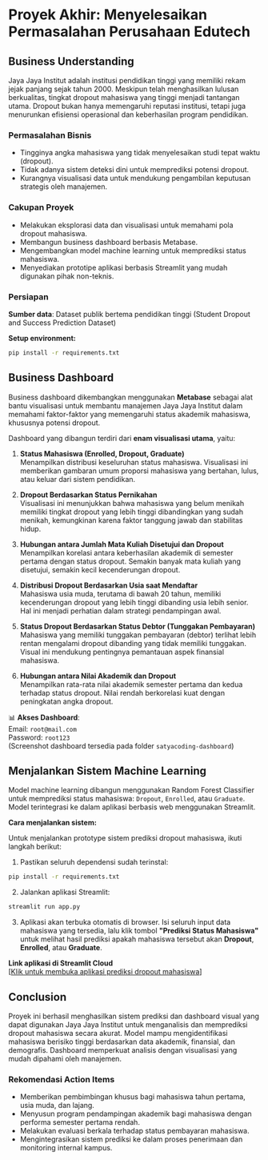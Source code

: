 # Proyek Akhir: Menyelesaikan Permasalahan Perusahaan Edutech

## Business Understanding

Jaya Jaya Institut adalah institusi pendidikan tinggi yang memiliki rekam jejak panjang sejak tahun 2000. Meskipun telah menghasilkan lulusan berkualitas, tingkat dropout mahasiswa yang tinggi menjadi tantangan utama. Dropout bukan hanya memengaruhi reputasi institusi, tetapi juga menurunkan efisiensi operasional dan keberhasilan program pendidikan.

### Permasalahan Bisnis

- Tingginya angka mahasiswa yang tidak menyelesaikan studi tepat waktu (dropout).
- Tidak adanya sistem deteksi dini untuk memprediksi potensi dropout.
- Kurangnya visualisasi data untuk mendukung pengambilan keputusan strategis oleh manajemen.

### Cakupan Proyek

- Melakukan eksplorasi data dan visualisasi untuk memahami pola dropout mahasiswa.
- Membangun business dashboard berbasis Metabase.
- Mengembangkan model machine learning untuk memprediksi status mahasiswa.
- Menyediakan prototipe aplikasi berbasis Streamlit yang mudah digunakan pihak non-teknis.

### Persiapan

**Sumber data**: Dataset publik bertema pendidikan tinggi (Student Dropout and Success Prediction Dataset)

**Setup environment:**

```bash
pip install -r requirements.txt
```

## Business Dashboard

Business dashboard dikembangkan menggunakan **Metabase** sebagai alat bantu visualisasi untuk membantu manajemen Jaya Jaya Institut dalam memahami faktor-faktor yang memengaruhi status akademik mahasiswa, khususnya potensi dropout.

Dashboard yang dibangun terdiri dari **enam visualisasi utama**, yaitu:

1. **Status Mahasiswa (Enrolled, Dropout, Graduate)**  
   Menampilkan distribusi keseluruhan status mahasiswa. Visualisasi ini memberikan gambaran umum proporsi mahasiswa yang bertahan, lulus, atau keluar dari sistem pendidikan.

2. **Dropout Berdasarkan Status Pernikahan**  
   Visualisasi ini menunjukkan bahwa mahasiswa yang belum menikah memiliki tingkat dropout yang lebih tinggi dibandingkan yang sudah menikah, kemungkinan karena faktor tanggung jawab dan stabilitas hidup.

3. **Hubungan antara Jumlah Mata Kuliah Disetujui dan Dropout**  
   Menampilkan korelasi antara keberhasilan akademik di semester pertama dengan status dropout. Semakin banyak mata kuliah yang disetujui, semakin kecil kecenderungan dropout.

4. **Distribusi Dropout Berdasarkan Usia saat Mendaftar**  
   Mahasiswa usia muda, terutama di bawah 20 tahun, memiliki kecenderungan dropout yang lebih tinggi dibanding usia lebih senior. Hal ini menjadi perhatian dalam strategi pendampingan awal.

5. **Status Dropout Berdasarkan Status Debtor (Tunggakan Pembayaran)**  
   Mahasiswa yang memiliki tunggakan pembayaran (debtor) terlihat lebih rentan mengalami dropout dibanding yang tidak memiliki tunggakan. Visual ini mendukung pentingnya pemantauan aspek finansial mahasiswa.

6. **Hubungan antara Nilai Akademik dan Dropout**  
   Menampilkan rata-rata nilai akademik semester pertama dan kedua terhadap status dropout. Nilai rendah berkorelasi kuat dengan peningkatan angka dropout.

📊 **Akses Dashboard**:  
Email: `root@mail.com`  
Password: `root123`  
(Screenshot dashboard tersedia pada folder `satyacoding-dashboard`)

## Menjalankan Sistem Machine Learning

Model machine learning dibangun menggunakan Random Forest Classifier untuk memprediksi status mahasiswa: `Dropout`, `Enrolled`, atau `Graduate`. Model terintegrasi ke dalam aplikasi berbasis web menggunakan Streamlit.

**Cara menjalankan sistem:**

Untuk menjalankan prototype sistem prediksi dropout mahasiswa, ikuti langkah berikut:

1. Pastikan seluruh dependensi sudah terinstal:

```bash
pip install -r requirements.txt
```

2. Jalankan aplikasi Streamlit:

```bash
streamlit run app.py
```

3. Aplikasi akan terbuka otomatis di browser. Isi seluruh input data mahasiswa yang tersedia, lalu klik tombol **"Prediksi Status Mahasiswa"** untuk melihat hasil prediksi apakah mahasiswa tersebut akan **Dropout**, **Enrolled**, atau **Graduate**.

**Link aplikasi di Streamlit Cloud**  
[[Klik untuk membuka aplikasi prediksi dropout mahasiswa](https://dropout-predictor.streamlit.app)]

## Conclusion

Proyek ini berhasil menghasilkan sistem prediksi dan dashboard visual yang dapat digunakan Jaya Jaya Institut untuk menganalisis dan memprediksi dropout mahasiswa secara akurat. Model mampu mengidentifikasi mahasiswa berisiko tinggi berdasarkan data akademik, finansial, dan demografis. Dashboard memperkuat analisis dengan visualisasi yang mudah dipahami oleh manajemen.

### Rekomendasi Action Items

- Memberikan pembimbingan khusus bagi mahasiswa tahun pertama, usia muda, dan lajang.
- Menyusun program pendampingan akademik bagi mahasiswa dengan performa semester pertama rendah.
- Melakukan evaluasi berkala terhadap status pembayaran mahasiswa.
- Mengintegrasikan sistem prediksi ke dalam proses penerimaan dan monitoring internal kampus.
